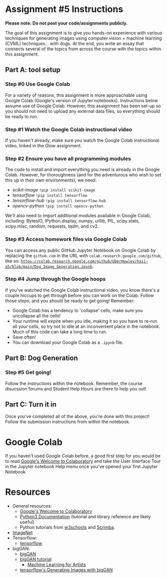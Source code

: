 # Assignment #5 Instructions
**Please note: Do not post your code/assignments publicly.**

The goal of this assignment is to give you hands-on experience with various techniques for generating images using computer vision + machine learning (CVML) techniques… with dogs. At the end, you write an essay that connects several of the topics from across the course with the topics within this assignment.


## Part A: tool setup 

### Step #0 Use Google Colab
For a variety of reasons, this assignment is more approachable using Google Colab (Google's version of Jupyter notebooks). Instructions below assume use of Google Colab. However, this assignment has been set-up so you should not need to upload any external data files, so everything should be ready to run.

### Step #1 Watch the Google Colab instructional video
If you haven't already, make sure you watch the Google Colab instructional video, linked in the Glow assignment.

### Step #2 Ensure you have all programming modules 
The code to install and import everything you need is already in the Google Colab. However, for thoroughness (and for the adventurous who wish to set this up in their own environments), we need:
* _scikit-image_ `!pip install scikit-image`
* _tensorflow_ `!pip install tensorflow`
* _tensorflow-hub_ `!pip install tensorflow-hub`
* _opencv-python_ `!pip install opencv-python`

We'll also need to import additional modules available in Google Colab, including: BytesIO, IPython.display, numpy, urllib, PIL, scipy.stats, scipy.misc, random, requests, tqdm, and cv2. 

### Step #3 Access homework files via Google Colab
You can access any public GitHub Jupyter Notebook on Google Colab by replacing the `github.com` in the URL with `colab.research.google.com/github`, like so: [`https://colab.research.google.com/github/UberHowley/haii-a5/blob/main/Dog_Image_Generation.ipynb`](https://colab.research.google.com/github/UberHowley/haii-a5/blob/main/Dog_Image_Generation.ipynb).

### Step #4 Jump through the Google hoops
If you've watched the Google Colab instructional video, you know there's a couple hiccups to get through before you can work on the Colab. Follow those steps, and you should be ready to get going! Remember:
* Google Colab has a tendency to 'collapse' cells, make sure you uncollapse all the cells!
* Your runtime will expire when you idle, making it so you have to re-run all your cells, so try not to idle at an inconvenient place in the notebook. Much of this code can take a long time to run.
* Save often!
* You can download your Google Colab as a `.ipynb` file.

## Part B: Dog Generation

### Step #5 Get going!
Follow the instructions within the notebook. Remember, the course disucssion forums and Student Help Hours are there to help you out!

## Part C: Turn it in
Once you've completed all of the above, you're done with this project! Follow the submission instructions from within the notebook.

# Google Colab
If you haven't used Google Colab before, a good first step for you would be to read [Google's Welcome to Colaboratory](https://colab.research.google.com/notebooks/intro.ipynb?utm_source=scs-index) and take the User Interface Tour in the Jupyter notebook Help menu once you've opened your first Jupyter Notebook.

# Resources
- General resources: 
    * [Google's Welcome to Colaboratory](https://colab.research.google.com/notebooks/intro.ipynb?utm_source=scs-index)
    * [Python3 Documentation](https://docs.python.org/3/index.html) (tutorial and library reference are likely useful)
    * Python tutorials from [w3schools](https://www.w3schools.com/python/) and [Scrimba](https://scrimba.com/learn/python).
- [ImageNet](http://www.image-net.org/)
- Tensorflow:
  * [tensorflow](https://www.tensorflow.org/)
- bigGAN:
  * [bigGAN](https://tfhub.dev/deepmind/biggan-128/2)
  * [bigGAN tutorial](https://colab.research.google.com/drive/1rqDwIddy0eunhhV8yrznG4SNiB5XWFJJ)
    * [Machine Learning for Artists](https://ml4a.github.io/)
  * [tensorflow's Generating Images with bigGAN](https://www.tensorflow.org/hub/tutorials/biggan_generation_with_tf_hub)
